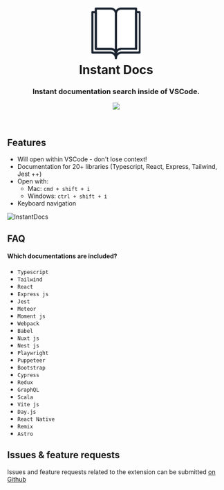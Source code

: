 <h1 align="center">
  <br>
  <a href="https://marketplace.visualstudio.com/items?itemName=alfredbirk.instant-docs">
    <img src="https://github.com/alfredbirk/instant-docs/raw/main/src/logo.png" alt="logo" width="120" />
  </a>
  <br>
  Instant Docs
  <br>
</h1>

<h3 align="center">Instant documentation search inside of VSCode.</h3>

<p align="center">
  <a href="https://marketplace.visualstudio.com/items?itemName=alfredbirk.instant-docs">
      <img src="https://img.shields.io/visual-studio-marketplace/v/alfredbirk.instant-docs?color=brightgreen&label=VS%20Marketplace" />
  </a>
</p>
<br>

## Features

-   Will open within VSCode - don't lose context!
-   Documentation for 20+ libraries (Typescript, React, Express, Tailwind, Jest ++)
-   Open with:
    -   Mac: `cmd + shift + i`
    -   Windows: `ctrl + shift + i`
-   Keyboard navigation


![InstantDocs](https://user-images.githubusercontent.com/11172530/236686102-0beef484-d642-4147-b995-2acb26cdf10e.gif)


## FAQ

#### Which documentations are included?
- `Typescript`
- `Tailwind`
- `React`
- `Express js`
- `Jest`
- `Meteor`
- `Moment js`
- `Webpack`
- `Babel`
- `Nuxt js`
- `Nest js`
- `Playwright`
- `Puppeteer`
- `Bootstrap`
- `Cypress`
- `Redux`
- `GraphQL`
- `Scala`
- `Vite js`
- `Day.js`
- `React Native`
- `Remix`
- `Astro`

## Issues & feature requests

Issues and feature requests related to the extension can be submitted [on Github](https://github.com/alfredbirk/tailwind-documentation/issues)